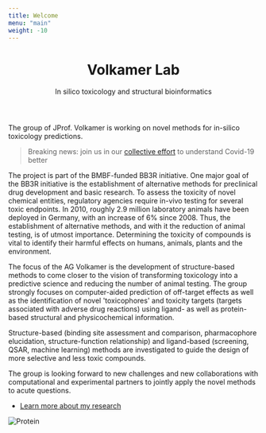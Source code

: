 ```yaml
---
title: Welcome
menu: "main"
weight: -10
---
```


<div class="content">
    <header>
        <h1>Volkamer Lab</h1>
        <p>In silico toxicology and structural bioinformatics</p>
    </header>

The group of JProf. Volkamer is working on novel methods for in-silico toxicology predictions.

> Breaking news: join us in our [collective effort](https://github.com/volkamerlab/covid19-SBapproach) to understand Covid-19 better


The project is part of the BMBF-funded BB3R initiative. One major goal of the BB3R initiative is the establishment of alternative methods for preclinical drug development and basic research. To assess the toxicity of novel chemical entities, regulatory agencies require in-vivo testing for several toxic endpoints. In 2010, roughly 2.9 million laboratory animals have been deployed in Germany, with an increase of 6% since 2008. Thus, the establishment of alternative methods, and with it the reduction of animal testing, is of utmost importance. Determining the toxicity of compounds is vital to identify their harmful effects on humans, animals, plants and the environment.

The focus of the AG Volkamer is the development of structure-based methods to come closer to the vision of transforming toxicology into a predictive science and reducing the number of animal testing. The group strongly focuses on computer-aided prediction of off-target effects as well as the identification of novel 'toxicophores' and toxicity targets (targets associated with adverse drug reactions) using ligand- as well as protein-based structural and physicochemical information.

Structure-based (binding site assessment and comparison, pharmacophore elucidation, structure-function relationship) and ligand-based (screening, QSAR, machine learning) methods are investigated to guide the design of more selective and less toxic compounds.

The group is looking forward to new challenges and new collaborations with computational and experimental partners to jointly apply the novel methods to acute questions.

<ul class="actions">
    <li><a href="/research" class="button big">Learn more about my research</a></li>
</ul>

</div>
<span class="image object">
    <img src="/images/benzothiazine.png" alt="Protein" />
</span>